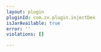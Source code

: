 ```yaml
---
layout: plugin
pluginId: com.zx.plugin.injectDex
isJarAvailable: true
error: ''
violations: []

---
```

